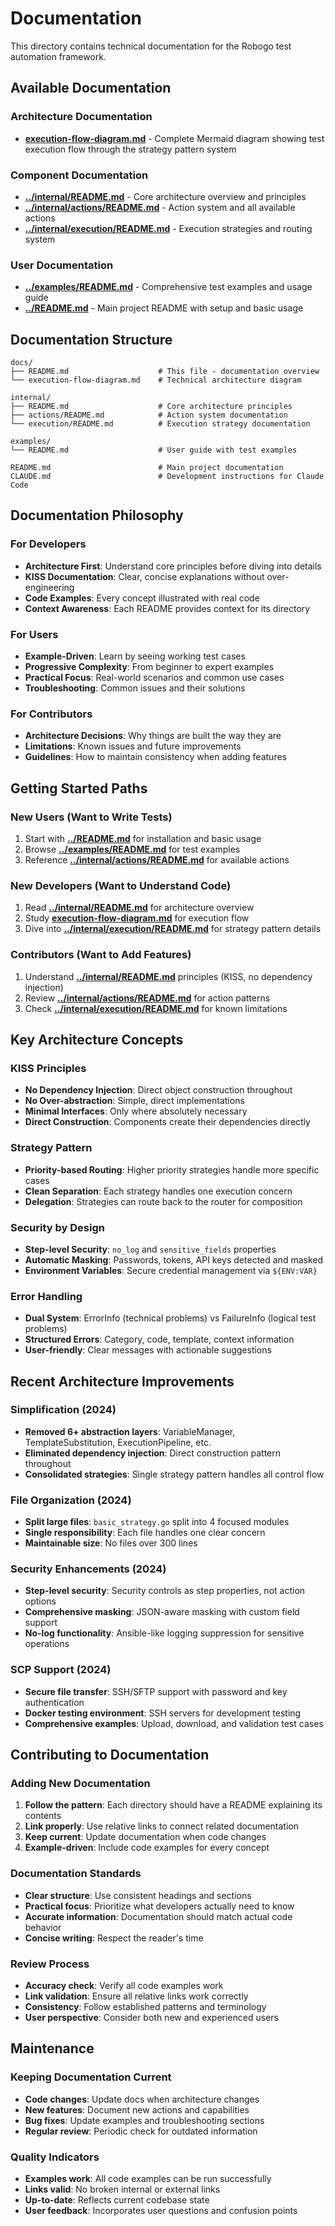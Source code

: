 # Documentation

This directory contains technical documentation for the Robogo test automation framework.

## Available Documentation

### Architecture Documentation
- **[execution-flow-diagram.md](execution-flow-diagram.md)** - Complete Mermaid diagram showing test execution flow through the strategy pattern system

### Component Documentation
- **[../internal/README.md](../internal/README.md)** - Core architecture overview and principles
- **[../internal/actions/README.md](../internal/actions/README.md)** - Action system and all available actions
- **[../internal/execution/README.md](../internal/execution/README.md)** - Execution strategies and routing system

### User Documentation
- **[../examples/README.md](../examples/README.md)** - Comprehensive test examples and usage guide
- **[../README.md](../README.md)** - Main project README with setup and basic usage

## Documentation Structure

```
docs/
├── README.md                    # This file - documentation overview
└── execution-flow-diagram.md    # Technical architecture diagram

internal/
├── README.md                    # Core architecture principles
├── actions/README.md            # Action system documentation
└── execution/README.md          # Execution strategy documentation

examples/
└── README.md                    # User guide with test examples

README.md                        # Main project documentation
CLAUDE.md                        # Development instructions for Claude Code
```

## Documentation Philosophy

### For Developers
- **Architecture First**: Understand core principles before diving into details
- **KISS Documentation**: Clear, concise explanations without over-engineering
- **Code Examples**: Every concept illustrated with real code
- **Context Awareness**: Each README provides context for its directory

### For Users
- **Example-Driven**: Learn by seeing working test cases
- **Progressive Complexity**: From beginner to expert examples
- **Practical Focus**: Real-world scenarios and common use cases
- **Troubleshooting**: Common issues and their solutions

### For Contributors
- **Architecture Decisions**: Why things are built the way they are
- **Limitations**: Known issues and future improvements
- **Guidelines**: How to maintain consistency when adding features

## Getting Started Paths

### New Users (Want to Write Tests)
1. Start with **[../README.md](../README.md)** for installation and basic usage
2. Browse **[../examples/README.md](../examples/README.md)** for test examples
3. Reference **[../internal/actions/README.md](../internal/actions/README.md)** for available actions

### New Developers (Want to Understand Code)
1. Read **[../internal/README.md](../internal/README.md)** for architecture overview
2. Study **[execution-flow-diagram.md](execution-flow-diagram.md)** for execution flow
3. Dive into **[../internal/execution/README.md](../internal/execution/README.md)** for strategy pattern details

### Contributors (Want to Add Features)
1. Understand **[../internal/README.md](../internal/README.md)** principles (KISS, no dependency injection)
2. Review **[../internal/actions/README.md](../internal/actions/README.md)** for action patterns
3. Check **[../internal/execution/README.md](../internal/execution/README.md)** for known limitations

## Key Architecture Concepts

### KISS Principles
- **No Dependency Injection**: Direct object construction throughout
- **No Over-abstraction**: Simple, direct implementations  
- **Minimal Interfaces**: Only where absolutely necessary
- **Direct Construction**: Components create their dependencies directly

### Strategy Pattern
- **Priority-based Routing**: Higher priority strategies handle more specific cases
- **Clean Separation**: Each strategy handles one execution concern
- **Delegation**: Strategies can route back to the router for composition

### Security by Design
- **Step-level Security**: `no_log` and `sensitive_fields` properties
- **Automatic Masking**: Passwords, tokens, API keys detected and masked
- **Environment Variables**: Secure credential management via `${ENV:VAR}`

### Error Handling
- **Dual System**: ErrorInfo (technical problems) vs FailureInfo (logical test problems)
- **Structured Errors**: Category, code, template, context information
- **User-friendly**: Clear messages with actionable suggestions

## Recent Architecture Improvements

### Simplification (2024)
- **Removed 6+ abstraction layers**: VariableManager, TemplateSubstitution, ExecutionPipeline, etc.
- **Eliminated dependency injection**: Direct construction pattern throughout
- **Consolidated strategies**: Single strategy pattern handles all control flow

### File Organization (2024)
- **Split large files**: `basic_strategy.go` split into 4 focused modules
- **Single responsibility**: Each file handles one clear concern
- **Maintainable size**: No files over 300 lines

### Security Enhancements (2024)
- **Step-level security**: Security controls as step properties, not action options
- **Comprehensive masking**: JSON-aware masking with custom field support
- **No-log functionality**: Ansible-like logging suppression for sensitive operations

### SCP Support (2024)
- **Secure file transfer**: SSH/SFTP support with password and key authentication
- **Docker testing environment**: SSH servers for development testing
- **Comprehensive examples**: Upload, download, and validation test cases

## Contributing to Documentation

### Adding New Documentation
1. **Follow the pattern**: Each directory should have a README explaining its contents
2. **Link properly**: Use relative links to connect related documentation
3. **Keep current**: Update documentation when code changes
4. **Example-driven**: Include code examples for every concept

### Documentation Standards
- **Clear structure**: Use consistent headings and sections
- **Practical focus**: Prioritize what developers actually need to know
- **Accurate information**: Documentation should match actual code behavior
- **Concise writing**: Respect the reader's time

### Review Process
- **Accuracy check**: Verify all code examples work
- **Link validation**: Ensure all relative links work correctly
- **Consistency**: Follow established patterns and terminology
- **User perspective**: Consider both new and experienced users

## Maintenance

### Keeping Documentation Current
- **Code changes**: Update docs when architecture changes
- **New features**: Document new actions and capabilities
- **Bug fixes**: Update examples and troubleshooting sections
- **Regular review**: Periodic check for outdated information

### Quality Indicators
- **Examples work**: All code examples can be run successfully
- **Links valid**: No broken internal or external links
- **Up-to-date**: Reflects current codebase state
- **User feedback**: Incorporates user questions and confusion points